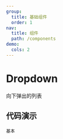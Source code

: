 ```yaml
---
group:
  title: 基础组件
  order: 1
nav:
  title: 组件
  path: /components
demo:
  cols: 2
---
```


# Dropdown

向下弹出的列表

## 代码演示

<code src="">基本</code>
